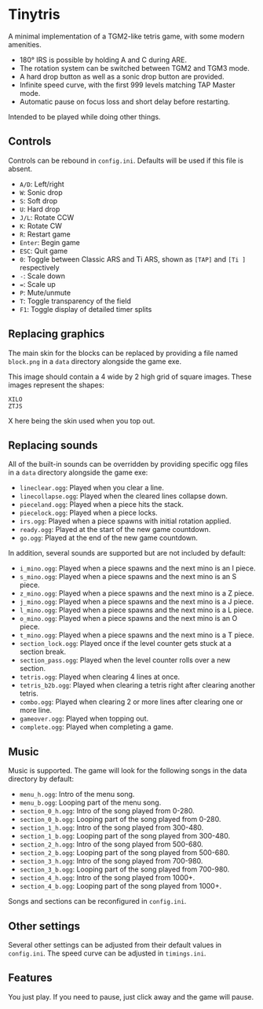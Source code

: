 # Tinytris

A minimal implementation of a TGM2-like tetris game, with some modern amenities.

- 180° IRS is possible by holding A and C during ARE.
- The rotation system can be switched between TGM2 and TGM3 mode.
- A hard drop button as well as a sonic drop button are provided.
- Infinite speed curve, with the first 999 levels matching TAP Master mode.
- Automatic pause on focus loss and short delay before restarting.

Intended to be played while doing other things.

## Controls

Controls can be rebound in `config.ini`. Defaults will be used if this file is absent.

- `A/D`: Left/right
- `W`: Sonic drop
- `S`: Soft drop
- `U`: Hard drop
- `J/L`: Rotate CCW
- `K`: Rotate CW
- `R`: Restart game
- `Enter`: Begin game
- `ESC`: Quit game
- `0`: Toggle between Classic ARS and Ti ARS, shown as `[TAP]` and `[Ti ]` respectively
- `-`: Scale down
- `=`: Scale up
- `P`: Mute/unmute
- `T`: Toggle transparency of the field
- `F1`: Toggle display of detailed timer splits

## Replacing graphics
The main skin for the blocks can be replaced by providing a file named `block.png` in a `data` directory alongside the game exe.

This image should contain a 4 wide by 2 high grid of square images. These images represent the shapes:

```text
XILO
ZTJS
```

X here being the skin used when you top out.

## Replacing sounds
All of the built-in sounds can be overridden by providing specific ogg files in a `data` directory alongside the game exe:

- `lineclear.ogg`: Played when you clear a line.
- `linecollapse.ogg`: Played when the cleared lines collapse down.
- `pieceland.ogg`: Played when a piece hits the stack.
- `piecelock.ogg`: Played when a piece locks.
- `irs.ogg`: Played when a piece spawns with initial rotation applied.
- `ready.ogg`: Played at the start of the new game countdown.
- `go.ogg`: Played at the end of the new game countdown.

In addition, several sounds are supported but are not included by default:

- `i_mino.ogg`: Played when a piece spawns and the next mino is an I piece.
- `s_mino.ogg`: Played when a piece spawns and the next mino is an S piece.
- `z_mino.ogg`: Played when a piece spawns and the next mino is a Z piece.
- `j_mino.ogg`: Played when a piece spawns and the next mino is a J piece.
- `l_mino.ogg`: Played when a piece spawns and the next mino is a L piece.
- `o_mino.ogg`: Played when a piece spawns and the next mino is an O piece.
- `t_mino.ogg`: Played when a piece spawns and the next mino is a T piece.
- `section_lock.ogg`: Played once if the level counter gets stuck at a section break.
- `section_pass.ogg`: Played when the level counter rolls over a new section.
- `tetris.ogg`: Played when clearing 4 lines at once.
- `tetris_b2b.ogg`: Played when clearing a tetris right after clearing another tetris.
- `combo.ogg`: Played when clearing 2 or more lines after clearing one or more line.
- `gameover.ogg`: Played when topping out.
- `complete.ogg`: Played when completing a game.

## Music
Music is supported. The game will look for the following songs in the data directory by default:

- `menu_h.ogg`: Intro of the menu song.
- `menu_b.ogg`: Looping part of the menu song.
- `section_0_h.ogg`: Intro of the song played from 0-280.
- `section_0_b.ogg`: Looping part of the song played from 0-280.
- `section_1_h.ogg`: Intro of the song played from 300-480.
- `section_1_b.ogg`: Looping part of the song played from 300-480.
- `section_2_h.ogg`: Intro of the song played from 500-680.
- `section_2_b.ogg`: Looping part of the song played from 500-680.
- `section_3_h.ogg`: Intro of the song played from 700-980.
- `section_3_b.ogg`: Looping part of the song played from 700-980.
- `section_4_h.ogg`: Intro of the song played from 1000+.
- `section_4_b.ogg`: Looping part of the song played from 1000+.

Songs and sections can be reconfigured in `config.ini`.

## Other settings

Several other settings can be adjusted from their default values in `config.ini`. The speed curve can be adjusted in `timings.ini`.

## Features

You just play. If you need to pause, just click away and the game will pause.